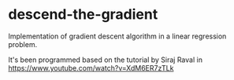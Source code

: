# descend-the-gradient
Implementation of gradient descent algorithm in a linear regression problem.

It's been programmed based on the tutorial by Siraj Raval in https://www.youtube.com/watch?v=XdM6ER7zTLk
